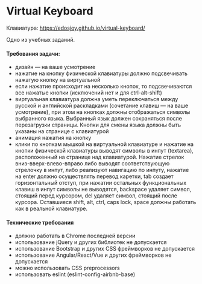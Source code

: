 # Virtual Keyboard

Клавиатура: https://edosjoy.github.io/virtual-keyboard/

Одно из учебных заданий.

#### Требования задачи:
* дизайн — на ваше усмотрение
* нажатие на кнопкy физической клавиатуры должно подсвечивать нажатую кнопку на виртуальной
* если нажатие происходит на несколько кнопок, то подсвечиваются все нажатые кнопки (исключений нет и для ctrl-alt-shift)
* виртуальная клавиатура должна уметь переключаться между русской и английской раскладками (сочетание клавиш — на ваше усмотрение), при этом на кнопках должны отображаться символы выбранного языка. Выбранный язык должен сохраняться после перезагрузки страницы. Кнопки для смены языка должны быть указаны на странице c клавиатурой
* анимация нажатия на кнопку
* клики по кнопкам мышкой на виртуальной клавиатуре и нажатие на кнопки физической клавиатуры выводят символы в инпут (textarea), расположенный на странице над клавиатурой. Нажатие стрелок вниз-вверх-влево-вправо либо выводят соответствующую стрелочку в инпут, либо реализуют навигацию по инпуту, нажатие на enter должно осуществлять перевод каретки, tab создает горизонтальный отступ, при нажатии остальных функциональных клавиш в инпут символы не выводятся, backspace удаляет символ, стоящий перед курсором, del удаляет символ, стоящий после курсора. Оставшиеся shift, alt, ctrl, caps lock, space должны работать как в реальной клавиатуре.

#### Технические требования
* должно работать в Chrome последней версии
* использование jQuery и других библиотек не допускается
* использование Bootstrap и других CSS фреймворков не допускается
* использование Angular/React/Vue и других фреймворков не допускается
* можно использовать CSS preprocessors
* использовать eslint (eslint-config-airbnb-base)
